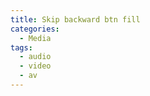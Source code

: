 ```yaml
---
title: Skip backward btn fill
categories:
  - Media
tags:
  - audio
  - video
  - av
---
```

